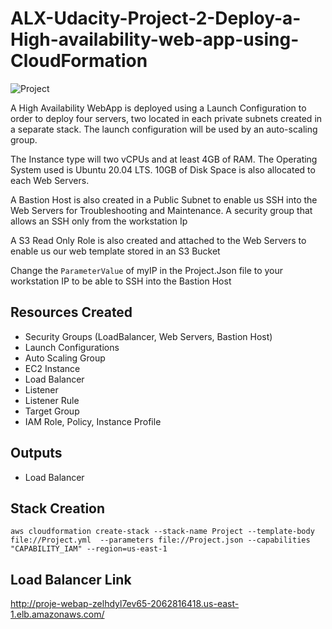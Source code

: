 # ALX-Udacity-Project-2-Deploy-a-High-availability-web-app-using-CloudFormation

![Project](https://user-images.githubusercontent.com/71105480/175111700-4a85d7e2-bf05-4c4d-b3c8-13a19235414e.jpeg)

A High Availability WebApp is deployed using a Launch Configuration to order to deploy four servers, two located in each private subnets created in a separate stack. The launch configuration will be used by an auto-scaling group.


The Instance type will two vCPUs and at least 4GB of RAM. The Operating System used is Ubuntu 20.04 LTS. 10GB of Disk Space is also allocated to each Web Servers.


A Bastion Host is also created in a Public Subnet to enable us SSH into the Web Servers for Troubleshooting and Maintenance. A security group that allows an SSH only from the workstation Ip


A S3 Read Only Role is also created and attached to the Web Servers to enable us our web template stored in an S3 Bucket

Change the `ParameterValue` of myIP in the Project.Json file to your workstation IP to be able to SSH into the Bastion Host
## Resources Created
- Security Groups (LoadBalancer, Web Servers, Bastion Host)
- Launch Configurations
- Auto Scaling Group
- EC2 Instance
- Load Balancer
- Listener
- Listener Rule
- Target Group
- IAM Role, Policy, Instance Profile

## Outputs
- Load Balancer 

## Stack Creation

```
aws cloudformation create-stack --stack-name Project --template-body file://Project.yml  --parameters file://Project.json --capabilities "CAPABILITY_IAM" --region=us-east-1
```
## Load Balancer Link

http://proje-webap-zelhdyl7ev65-2062816418.us-east-1.elb.amazonaws.com/

